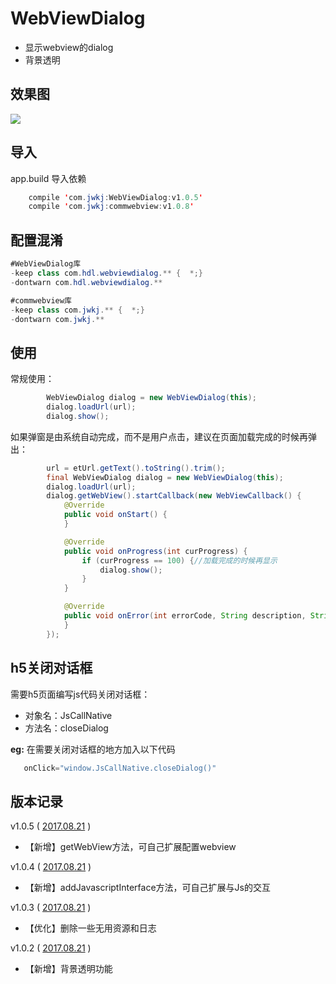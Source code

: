 # WebViewDialog

- 显示webview的dialog
- 背景透明

## 效果图

![](https://github.com/huangdali/WebViewDialog/blob/master/screenshot.png)


## 导入
app.build 导入依赖
```java
    compile 'com.jwkj:WebViewDialog:v1.0.5'
    compile 'com.jwkj:commwebview:v1.0.8'
```

## 配置混淆
```java
#WebViewDialog库
-keep class com.hdl.webviewdialog.** {  *;}
-dontwarn com.hdl.webviewdialog.**

#commwebview库
-keep class com.jwkj.** {  *;}
-dontwarn com.jwkj.**
```

## 使用

常规使用：

```java
        WebViewDialog dialog = new WebViewDialog(this);
        dialog.loadUrl(url);
        dialog.show();
```

如果弹窗是由系统自动完成，而不是用户点击，建议在页面加载完成的时候再弹出：
```java
        url = etUrl.getText().toString().trim();
        final WebViewDialog dialog = new WebViewDialog(this);
        dialog.loadUrl(url);
        dialog.getWebView().startCallback(new WebViewCallback() {
            @Override
            public void onStart() {
            }

            @Override
            public void onProgress(int curProgress) {
                if (curProgress == 100) {//加载完成的时候再显示
                    dialog.show();
                }
            }

            @Override
            public void onError(int errorCode, String description, String failingUrl) {
            }
        });
```


## h5关闭对话框

需要h5页面编写js代码关闭对话框：
- 对象名：JsCallNative
- 方法名：closeDialog

**eg:**
在需要关闭对话框的地方加入以下代码
```java
   onClick="window.JsCallNative.closeDialog()"
```



## 版本记录

v1.0.5 ( [2017.08.21]() )
- 【新增】getWebView方法，可自己扩展配置webview

v1.0.4 ( [2017.08.21]() )
- 【新增】addJavascriptInterface方法，可自己扩展与Js的交互

v1.0.3 ( [2017.08.21]() )
- 【优化】删除一些无用资源和日志

v1.0.2 ( [2017.08.21]() )
- 【新增】背景透明功能
